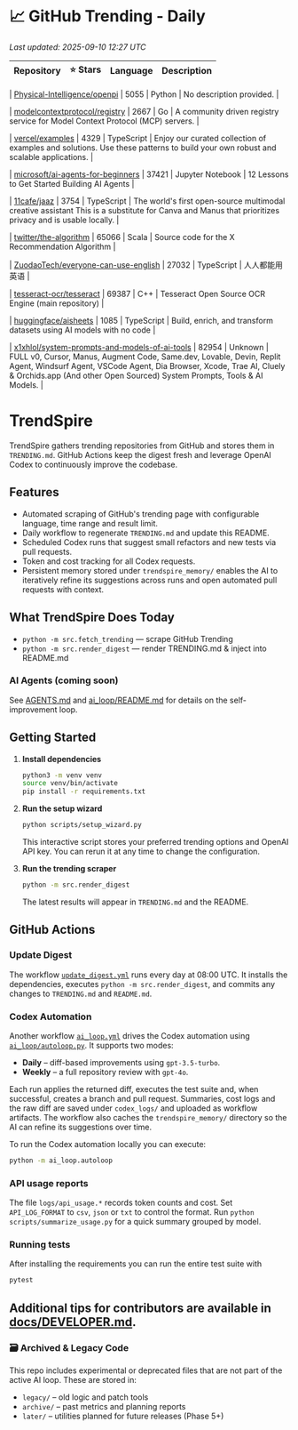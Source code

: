 <!-- TRENDING_START -->
# 📈 GitHub Trending - Daily

_Last updated: 2025-09-10 12:27 UTC_

| Repository | ⭐ Stars | Language | Description |
|------------|--------:|----------|-------------|

| [Physical-Intelligence/openpi](https://github.com/Physical-Intelligence/openpi) | 5055 | Python | No description provided. |

| [modelcontextprotocol/registry](https://github.com/modelcontextprotocol/registry) | 2667 | Go | A community driven registry service for Model Context Protocol (MCP) servers. |

| [vercel/examples](https://github.com/vercel/examples) | 4329 | TypeScript | Enjoy our curated collection of examples and solutions. Use these patterns to build your own robust and scalable applications. |

| [microsoft/ai-agents-for-beginners](https://github.com/microsoft/ai-agents-for-beginners) | 37421 | Jupyter Notebook | 12 Lessons to Get Started Building AI Agents |

| [11cafe/jaaz](https://github.com/11cafe/jaaz) | 3754 | TypeScript | The world's first open-source multimodal creative assistant This is a substitute for Canva and Manus that prioritizes privacy and is usable locally. |

| [twitter/the-algorithm](https://github.com/twitter/the-algorithm) | 65066 | Scala | Source code for the X Recommendation Algorithm |

| [ZuodaoTech/everyone-can-use-english](https://github.com/ZuodaoTech/everyone-can-use-english) | 27032 | TypeScript | 人人都能用英语 |

| [tesseract-ocr/tesseract](https://github.com/tesseract-ocr/tesseract) | 69387 | C++ | Tesseract Open Source OCR Engine (main repository) |

| [huggingface/aisheets](https://github.com/huggingface/aisheets) | 1085 | TypeScript | Build, enrich, and transform datasets using AI models with no code |

| [x1xhlol/system-prompts-and-models-of-ai-tools](https://github.com/x1xhlol/system-prompts-and-models-of-ai-tools) | 82954 | Unknown | FULL v0, Cursor, Manus, Augment Code, Same.dev, Lovable, Devin, Replit Agent, Windsurf Agent, VSCode Agent, Dia Browser, Xcode, Trae AI, Cluely & Orchids.app (And other Open Sourced) System Prompts, Tools & AI Models. |
<!-- TRENDING_END -->

# TrendSpire

TrendSpire gathers trending repositories from GitHub and stores them in `TRENDING.md`. GitHub Actions keep the digest fresh and leverage OpenAI Codex to continuously improve the codebase.

## Features

- Automated scraping of GitHub's trending page with configurable language, time range and result limit.
- Daily workflow to regenerate `TRENDING.md` and update this README.
- Scheduled Codex runs that suggest small refactors and new tests via pull requests.
- Token and cost tracking for all Codex requests.
- Persistent memory stored under `trendspire_memory/` enables the AI to
  iteratively refine its suggestions across runs and open automated pull
  requests with context.

## What TrendSpire Does Today

- `python -m src.fetch_trending` — scrape GitHub Trending
- `python -m src.render_digest` — render TRENDING.md & inject into README.md

### AI Agents (coming soon)
See [AGENTS.md](./AGENTS.md) and [ai_loop/README.md](./ai_loop/README.md) for details on the self-improvement loop.

## Getting Started

1. **Install dependencies**
   ```bash
   python3 -m venv venv
   source venv/bin/activate
   pip install -r requirements.txt
   ```

2. **Run the setup wizard**
   ```bash
   python scripts/setup_wizard.py
   ```
   This interactive script stores your preferred trending options and OpenAI API key.
   You can rerun it at any time to change the configuration.

3. **Run the trending scraper**
   ```bash
   python -m src.render_digest
   ```
   The latest results will appear in `TRENDING.md` and the README.


## GitHub Actions

### Update Digest

The workflow [`update_digest.yml`](.github/workflows/update_digest.yml) runs every day at 08:00 UTC. It installs the dependencies, executes `python -m src.render_digest`, and commits any changes to `TRENDING.md` and `README.md`.

### Codex Automation

Another workflow [`ai_loop.yml`](.github/workflows/ai_loop.yml) drives the Codex automation using [`ai_loop/autoloop.py`](ai_loop/autoloop.py). It supports two modes:

- **Daily** – diff-based improvements using `gpt-3.5-turbo`.
- **Weekly** – a full repository review with `gpt-4o`.

Each run applies the returned diff, executes the test suite and, when successful, creates a branch and pull request. Summaries, cost logs and the raw diff are saved under `codex_logs/` and uploaded as workflow artifacts. The workflow also caches the `trendspire_memory/` directory so the AI can refine its suggestions over time.

To run the Codex automation locally you can execute:

```bash
python -m ai_loop.autoloop
```

### API usage reports

The file `logs/api_usage.*` records token counts and cost. Set `API_LOG_FORMAT`
to `csv`, `json` or `txt` to control the format. Run `python
scripts/summarize_usage.py` for a quick summary grouped by model.

### Running tests

After installing the requirements you can run the entire test suite with

```bash
pytest
```

Additional tips for contributors are available in
[docs/DEVELOPER.md](docs/DEVELOPER.md).
---

### 🗃 Archived & Legacy Code

This repo includes experimental or deprecated files that are not part of the active AI loop. These are stored in:

- `legacy/` – old logic and patch tools
- `archive/` – past metrics and planning reports
- `later/` – utilities planned for future releases (Phase 5+)
